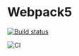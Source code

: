 # Webpack5

[![Build status](https://ci.appveyor.com/api/projects/status/sdtxbwn0gra3e03h?svg=true)](https://ci.appveyor.com/project/Mary-Kalugina/helpdesk)

![CI](https://github.com/<Mary-Kalugina>/<HelpDesk>/actions/workflows/web.yml/badge.svg)
